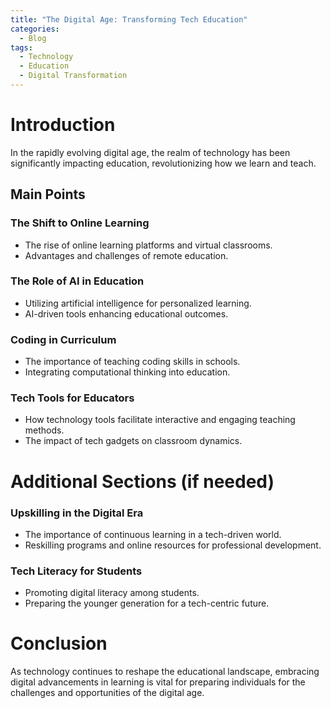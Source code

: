 ```yaml
---
title: "The Digital Age: Transforming Tech Education"
categories:
  - Blog
tags:
  - Technology
  - Education
  - Digital Transformation
---
```


# Introduction
In the rapidly evolving digital age, the realm of technology has been significantly impacting education, revolutionizing how we learn and teach.

## Main Points
### The Shift to Online Learning
- The rise of online learning platforms and virtual classrooms.
- Advantages and challenges of remote education.

### The Role of AI in Education
- Utilizing artificial intelligence for personalized learning.
- AI-driven tools enhancing educational outcomes.

### Coding in Curriculum
- The importance of teaching coding skills in schools.
- Integrating computational thinking into education.

### Tech Tools for Educators
- How technology tools facilitate interactive and engaging teaching methods.
- The impact of tech gadgets on classroom dynamics.

# Additional Sections (if needed)
### Upskilling in the Digital Era
- The importance of continuous learning in a tech-driven world.
- Reskilling programs and online resources for professional development.

### Tech Literacy for Students
- Promoting digital literacy among students.
- Preparing the younger generation for a tech-centric future.

# Conclusion
As technology continues to reshape the educational landscape, embracing digital advancements in learning is vital for preparing individuals for the challenges and opportunities of the digital age.